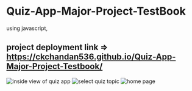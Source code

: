 # Quiz-App-Major-Project-TestBook
using javascript, 

## project deployment link => https://ckchandan536.github.io/Quiz-App-Major-Project-Testbook/

![inside view of quiz app](https://user-images.githubusercontent.com/97597920/182243887-7afa4be1-2636-407d-aa12-95c163bf2b8c.jpg)
![select quiz topic ](https://user-images.githubusercontent.com/97597920/182243922-210d41e1-558a-4366-8f40-a2061f41968d.jpg)
![home page](https://user-images.githubusercontent.com/97597920/182243995-4c6625c3-0dcf-4129-a084-b55a1036551e.jpg)
